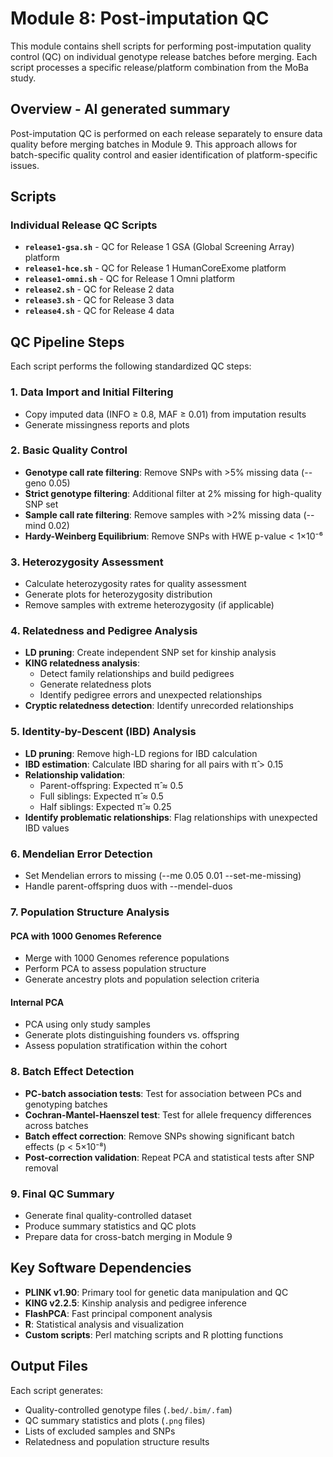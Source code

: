 # Module 8: Post-imputation QC

This module contains shell scripts for performing post-imputation quality control (QC) on individual genotype release batches before merging. Each script processes a specific release/platform combination from the MoBa study.

## Overview - AI generated summary

Post-imputation QC is performed on each release separately to ensure data quality before merging batches in Module 9. This approach allows for batch-specific quality control and easier identification of platform-specific issues.

## Scripts

### Individual Release QC Scripts

- **`release1-gsa.sh`** - QC for Release 1 GSA (Global Screening Array) platform
- **`release1-hce.sh`** - QC for Release 1 HumanCoreExome platform
- **`release1-omni.sh`** - QC for Release 1 Omni platform
- **`release2.sh`** - QC for Release 2 data
- **`release3.sh`** - QC for Release 3 data
- **`release4.sh`** - QC for Release 4 data

## QC Pipeline Steps

Each script performs the following standardized QC steps:

### 1. Data Import and Initial Filtering

- Copy imputed data (INFO ≥ 0.8, MAF ≥ 0.01) from imputation results
- Generate missingness reports and plots

### 2. Basic Quality Control

- **Genotype call rate filtering**: Remove SNPs with >5% missing data (--geno 0.05)
- **Strict genotype filtering**: Additional filter at 2% missing for high-quality SNP set
- **Sample call rate filtering**: Remove samples with >2% missing data (--mind 0.02)
- **Hardy-Weinberg Equilibrium**: Remove SNPs with HWE p-value < 1×10⁻⁶

### 3. Heterozygosity Assessment

- Calculate heterozygosity rates for quality assessment
- Generate plots for heterozygosity distribution
- Remove samples with extreme heterozygosity (if applicable)

### 4. Relatedness and Pedigree Analysis

- **LD pruning**: Create independent SNP set for kinship analysis
- **KING relatedness analysis**:
  - Detect family relationships and build pedigrees
  - Generate relatedness plots
  - Identify pedigree errors and unexpected relationships
- **Cryptic relatedness detection**: Identify unrecorded relationships

### 5. Identity-by-Descent (IBD) Analysis

- **LD pruning**: Remove high-LD regions for IBD calculation
- **IBD estimation**: Calculate IBD sharing for all pairs with π̂ > 0.15
- **Relationship validation**:
  - Parent-offspring: Expected π̂ ≈ 0.5
  - Full siblings: Expected π̂ ≈ 0.5
  - Half siblings: Expected π̂ ≈ 0.25
- **Identify problematic relationships**: Flag relationships with unexpected IBD values

### 6. Mendelian Error Detection

- Set Mendelian errors to missing (--me 0.05 0.01 --set-me-missing)
- Handle parent-offspring duos with --mendel-duos

### 7. Population Structure Analysis

#### PCA with 1000 Genomes Reference

- Merge with 1000 Genomes reference populations
- Perform PCA to assess population structure
- Generate ancestry plots and population selection criteria

#### Internal PCA

- PCA using only study samples
- Generate plots distinguishing founders vs. offspring
- Assess population stratification within the cohort

### 8. Batch Effect Detection

- **PC-batch association tests**: Test for association between PCs and genotyping batches
- **Cochran-Mantel-Haenszel test**: Test for allele frequency differences across batches
- **Batch effect correction**: Remove SNPs showing significant batch effects (p < 5×10⁻⁸)
- **Post-correction validation**: Repeat PCA and statistical tests after SNP removal

### 9. Final QC Summary

- Generate final quality-controlled dataset
- Produce summary statistics and QC plots
- Prepare data for cross-batch merging in Module 9

## Key Software Dependencies

- **PLINK v1.90**: Primary tool for genetic data manipulation and QC
- **KING v2.2.5**: Kinship analysis and pedigree inference
- **FlashPCA**: Fast principal component analysis
- **R**: Statistical analysis and visualization
- **Custom scripts**: Perl matching scripts and R plotting functions

## Output Files

Each script generates:

- Quality-controlled genotype files (`.bed/.bim/.fam`)
- QC summary statistics and plots (`.png` files)
- Lists of excluded samples and SNPs
- Relatedness and population structure results
